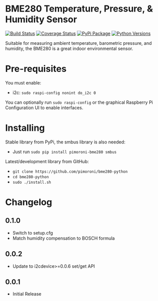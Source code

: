 # BME280 Temperature, Pressure, & Humidity Sensor

[![Build Status](https://travis-ci.com/pimoroni/bme280-python.svg?branch=master)](https://travis-ci.com/pimoroni/bme280-python)
[![Coverage Status](https://coveralls.io/repos/github/pimoroni/bme280-python/badge.svg?branch=master)](https://coveralls.io/github/pimoroni/bme280-python?branch=master)
[![PyPi Package](https://img.shields.io/pypi/v/pimoroni-bme280.svg)](https://pypi.python.org/pypi/pimoroni-bme280)
[![Python Versions](https://img.shields.io/pypi/pyversions/pimoroni-bme280.svg)](https://pypi.python.org/pypi/pimoroni-bme280)

Suitable for measuring ambient temperature, barometric pressure, and humidity, the BME280 is a great indoor environmental sensor.

# Pre-requisites

You must enable:

* i2c: `sudo raspi-config nonint do_i2c 0`

You can optionally run `sudo raspi-config` or the graphical Raspberry Pi Configuration UI to enable interfaces.

# Installing

Stable library from PyPi, the smbus library is also needed:

* Just run `sudo pip install pimoroni-bme280 smbus`

Latest/development library from GitHub:

* `git clone https://github.com/pimoroni/bme280-python`
* `cd bme280-python`
* `sudo ./install.sh`


# Changelog

0.1.0
-----

* Switch to setup.cfg
* Match humidity compensation to BOSCH formula

0.0.2
-----

* Update to i2cdevice>=0.0.6 set/get API

0.0.1
-----

* Initial Release
